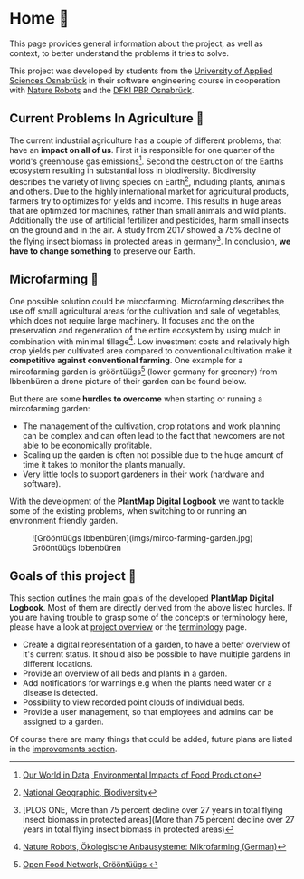 # Home :house_with_garden:

This page provides general information about the project, as well as context, to
better understand the problems it tries to solve.

This project was developed by students from the [University of Applied
Sciences Osnabrück](https://www.hs-osnabrueck.de/en/) in their software
engineering course in cooperation with [Nature Robots](https://naturerobots.de/)
and the [DFKI PBR
Osnabrück](https://www.dfki.de/web/forschung/forschungsbereiche/planbasierte-robotersteuerung).

## Current Problems In Agriculture :tractor:

The current industrial agriculture has a couple of different problems, that have
an **impact on all of us**. First it is responsible for one quarter of the
world's greenhouse gas emissions[^1]. Second the destruction of the Earths
ecosystem resulting in substantial loss in biodiversity. Biodiversity describes
the variety of living species on Earth[^2], including plants, animals and
others. Due to the highly international market for agricultural products,
farmers try to optimizes for yields and income. This results in huge areas that
are optimized for machines, rather than small animals and wild plants.
Additionally the use of artificial fertilizer and pesticides, harm small insects
on the ground and in the air. A study from 2017 showed a 75% decline of the
flying insect biomass in protected areas in germany[^3]. In conclusion, **we have to
change something** to preserve our Earth.

## Microfarming :seedling:

One possible solution could be mircofarming. Microfarming describes the use off
small agricultural areas for the cultivation and sale of vegetables, which does
not require large machinery. It focuses and the on the preservation and
regeneration of the entire ecosystem by using mulch in combination with minimal
tillage[^4]. Low investment costs and relatively high crop yields per cultivated
area compared to conventional cultivation make it **competitive against
conventional farming**. One example for a mircofarming garden is grööntüügs[^5]
(lower germany for greenery) from Ibbenbüren a drone picture of their garden can
be found below.

But there are some **hurdles to overcome** when starting or running a
mircofarming garden:

- The management of the cultivation, crop rotations and work planning can be
  complex and can often lead to the fact that newcomers are not able to be
  economically profitable.
- Scaling up the garden is often not possible due to the huge amount of time it
  takes to monitor the plants manually.
- Very little tools to support gardeners in their work (hardware and software).

With the development of the **PlantMap Digital Logbook** we want to tackle some
of the existing problems, when switching to or running an environment friendly garden.

<figure markdown>
  ![Grööntüügs Ibbenbüren](imgs/mirco-farming-garden.jpg)
  <figcaption> Grööntüügs Ibbenbüren </figcaption>
</figure>

## Goals of this project :goal_net:

This section outlines the main goals of the developed **PlantMap Digital
Logbook**. Most of them are directly derived from the above listed hurdles. If
you are having trouble to grasp some of the concepts or terminology here, please
have a look at [project overview](./concept.md) or the
[terminology](reference/definitions.md) page.

- Create a digital representation of a garden, to have a better overview of it's
  current status. It should also be possible to have multiple gardens in
  different locations.
- Provide an overview of all beds and plants in a garden.
- Add notifications for warnings e.g when the plants need water or a disease is detected.
- Possibility to view recorded point clouds of individual beds.
- Provide a user management, so that employees and admins can be assigned to a garden.

Of course there are many things that could be added, future plans are listed in
the [improvements section](getting-started/improvements.md).

[^1]: [Our World in Data, Environmental Impacts of Food Production](https://ourworldindata.org/environmental-impacts-of-food#:~:text=The%20expansion%20of%20agriculture%20has,threat%20for%2024%2C000%20of%20them.)
[^2]: [National Geographic, Biodiversity](https://education.nationalgeographic.org/resource/biodiversity)
[^3]: [PLOS ONE, More than 75 percent decline over 27 years in total flying insect biomass
    in protected areas](More than 75 percent decline over 27 years in total
    flying insect biomass in protected areas)
[^4]: [Nature Robots, Ökologische Anbausysteme: Mikrofarming
    (German)](https://naturerobots.de/blog/oekologische-anbausysteme-mikrofarming/)
[^5]: [Open Food Network, Grööntüügs ](https://openfoodnetwork.de/groontuugs/shop#/about)